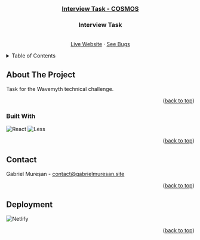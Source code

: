 <div id="top"></div>
<br />
<div align="center">
  <a href="https://interview-task-gm.netlify.app/">
    <h3>Interview Task - COSMOS</h3>
  </a>

  <h3 align="center">Interview Task</h3>

  <p align="center">
    <br />
    <a href="https://interview-task-gm.netlify.app/" target="_blank">Live Website</a>
    ·
    <a href="https://github.com/muresan-gabriel/wavemyth_task/issues">See Bugs</a>
  </p>
</div>

<!-- TABLE OF CONTENTS -->
<details>
  <summary>Table of Contents</summary>
  <ol>
    <li>
      <a href="#about-the-project">About The Project</a>
      <ul>
        <li><a href="#built-with">Built With</a></li>
      </ul>
    </li>
    <li><a href="#contact">Contact</a></li>
  </ol>
</details>

<!-- ABOUT THE PROJECT -->

## About The Project

Task for the Wavemyth technical challenge.

<p align="right">(<a href="#top">back to top</a>)</p>

### Built With

![React](https://img.shields.io/badge/react-%2320232a.svg?style=for-the-badge&logo=react&logoColor=%2361DAFB)
![Less](https://img.shields.io/badge/less-2B4C80?style=for-the-badge&logo=less&logoColor=white)

<p align="right">(<a href="#top">back to top</a>)</p>

<!-- CONTACT -->

## Contact

Gabriel Mureșan - contact@gabrielmuresan.site

<p align="right">(<a href="#top">back to top</a>)</p>

<!-- ACKNOWLEDGMENTS -->

## Deployment

![Netlify](https://img.shields.io/badge/netlify-%23000000.svg?style=for-the-badge&logo=netlify&logoColor=#00C7B7)

<p align="right">(<a href="#top">back to top</a>)</p>
